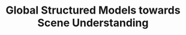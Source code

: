 ---
title: "Global Structured Models towards Scene Understanding"
year: 2011
pdf_url: "http://www.robots.ox.ac.uk/~phst/Theses/Lubor_thesis.pdf"
category: "vision"
author_list: "Lubor Ladicky"
grant: "NULL"
pub_in: "Oxford Brookes University, April 2011"
---